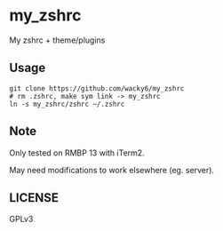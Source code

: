 my_zshrc
===
My zshrc + theme/plugins

## Usage
```
git clone https://github.com/wacky6/my_zshrc
# rm .zshrc, make sym link -> my_zshrc
ln -s my_zshrc/zshrc ~/.zshrc
```

## Note
Only tested on RMBP 13 with iTerm2.

May need modifications to work elsewhere (eg. server).

## LICENSE
GPLv3
